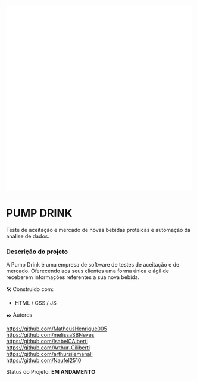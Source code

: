 <img src="https://github.com/MatheusHenrique005/Pump_Drink/blob/main/Site%20Institucional/assets/logo.png">

<h1><b>PUMP DRINK</b></h1>
<p>Teste de aceitação e mercado de novas bebidas proteicas e automação da análise de dados.</p>

<h3>Descrição do projeto</h3>
A Pump Drink é uma empresa de software de testes de aceitação e de mercado. Oferecendo aos seus clientes uma forma única e ágil de receberem informações referentes a sua nova bebida. 

🛠️ Construído com:

- HTML / CSS / JS

✒️ Autores

https://github.com/MatheusHenrique005 <br>
https://github.com/melissaSBNeves <br>
https://github.com/IsabelCAlberti <br>
https://github.com/Arthur-Ciliberti <br>
https://github.com/arthursilemanali <br>
https://github.com/Naufel2510


Status do Projeto: <b>EM ANDAMENTO</b>

